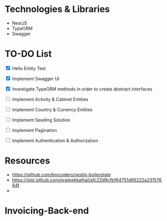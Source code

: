 # Technologies & Libraries
* NestJS
* TypeORM
* Swagger

# TO-DO List

<input type="checkbox" checked> Hello Entity Test

<input type="checkbox" checked> Implement Swagger UI

<input type="checkbox" checked> Investigate TypeORM methods in order to create abstract interfaces

<input type="checkbox" checkbox> Implement Activity & Cabinet Entities

<input type="checkbox" checkbox> Implement Country & Currency Entities

<input type="checkbox" checkbox> Implement Seeding Solution

<input type="checkbox" checkbox> Implement Pagination

<input type="checkbox"> Implement Authentication & Authorization


# Resources 
* https://github.com/brocoders/nestjs-boilerplate
* https://gist.github.com/prateekkathal/afc22d9cfbf64751d66222a23157684f
* 
# Invoicing-Back-end
